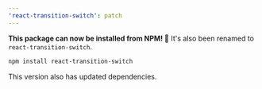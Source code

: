 ```yaml
---
'react-transition-switch': patch
---
```


**This package can now be installed from NPM! 🎉** It's also been renamed to `react-transition-switch`.

```sh
npm install react-transition-switch
```

This version also has updated dependencies.
